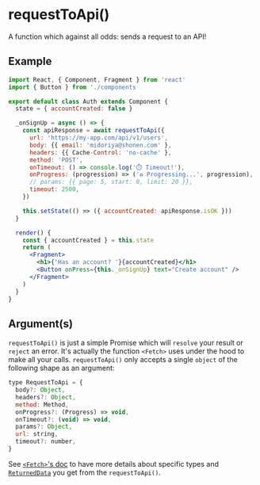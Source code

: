 # requestToApi()

A function which against all odds: sends a request to an API!

## Example

```jsx
import React, { Component, Fragment } from 'react'
import { Button } from './components

export default class Auth extends Component {
  state = { accountCreated: false }

  _onSignUp = async () => {
    const apiResponse = await requestToApi({
      url: 'https://my-app.com/api/v1/users',
      body: {{ email: 'midoriya@shonen.com' },
      headers: {{ Cache-Control: 'no-cache' },
      method: 'POST',
      onTimeout: () => console.log('⏱️ Timeout!'),
      onProgress: (progression) => ('♻️ Progressing...', progression),
      // params: {{ page: 5, start: 0, limit: 20 }},
      timeout: 2500,
    })

    this.setState(() => ({ accountCreated: apiResponse.isOK }))
  }

  render() {
    const { accountCreated } = this.state
    return (
      <Fragment>
        <h1>{'Has an account? '}{accountCreated}</h1>
        <Button onPress={this._onSignUp} text="Create account" />
      </Fragment>
    )
  }
}
```

## Argument(s)

`requestToApi()` is just a simple Promise which will `resolve` your result or `reject` an error. It's actually the function `<Fetch>` uses under the hood to make all your calls. `requestToApi()` only accepts a single `object` of the following shape as an argument:

```js
type RequestToApi = {
  body?: Object,
  headers?: Object,
  method: Method,
  onProgress?: (Progress) => void,
  onTimeout?: (void) => void,
  params?: Object,
  url: string,
  timeout?: number,
}
```

See [`<Fetch>`'s doc](https://github.com/CharlesMangwa/react-data-refetcher/blob/master/docs/Fetch.md) to have more details about specific types and [`ReturnedData`](https://github.com/CharlesMangwa/react-data-refetcher/blob/master/docs/Fetch.md#returneddata) you get from the `requestToApi()`.
